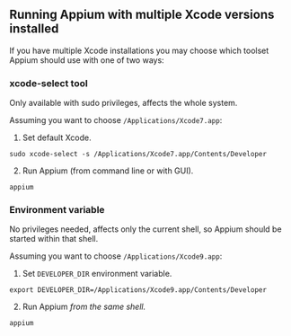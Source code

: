 ## Running Appium with multiple Xcode versions installed

If you have multiple Xcode installations you may choose which toolset Appium
should use with one of two ways:

### xcode-select tool
Only available with sudo privileges, affects the whole system.

Assuming you want to choose `/Applications/Xcode7.app`:
1. Set default Xcode.
  ```
  sudo xcode-select -s /Applications/Xcode7.app/Contents/Developer
  ```
2. Run Appium (from command line or with GUI).
  ```
  appium
  ```

### Environment variable
No privileges needed, affects only the current shell, so Appium should be started
within that shell.

Assuming you want to choose `/Applications/Xcode9.app`:
1. Set `DEVELOPER_DIR` environment variable.
  ```
  export DEVELOPER_DIR=/Applications/Xcode9.app/Contents/Developer
  ```
2. Run Appium *from the same shell.*
  ```
  appium
  ```
